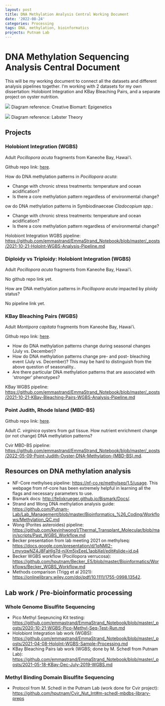 ```yaml
---
layout: post
title: DNA Methylation Analysis Central Working Document
date: '2022-08-24'
categories: Processing
tags: DNA, methylation, bioinformatics
projects: Putnam Lab
---
```


# DNA Methylation Sequencing Analysis Central Document

This will be my working document to connect all the datasets and different analysis pipelines together. I'm working with 2 datasets for my own dissertation: Holobiont Integration and KBay Bleaching Pairs, and a separate project on oyster nutrition. 

![](https://www.creativebiomart.net/epigenetics/wp-content/themes/epigenetics/upload/images/DNA-Methylation-Analysis-Service-1.jpg)
Diagram reference: Creative Biomart: Epigenetics

![](https://labster-image-manager.s3.amazonaws.com/18ddc19c-4564-44b4-a843-2ea5ceccb0d8/DNA_methylation.en.x512.png)
Diagram reference: Labster Theory 

## Projects 

### Holobiont Integration (WGBS)

Adult *Pocillopora acuta* fragments from Kaneohe Bay, Hawai'i.

Github repo link: [here](https://github.com/hputnam/Acclim_Dynamics).

How do DNA methylation patterns in *Pocillopora acuta*: 
- Change with chronic stress treatments: temperature and ocean acidification? 
- Is there a core methylation pattern regardless of environmental change? 

ow do DNA methylation patterns in Symbiodinaeceae *Cladocopium spp.*: 
- Change with chronic stress treatments: temperature and ocean acidification? 
- Is there a core methylation pattern regardless of environmental change? 

Holobiont Integration WGBS pipeline: https://github.com/emmastrand/EmmaStrand_Notebook/blob/master/_posts/2021-10-21-HoloInt-WGBS-Analysis-Pipeline.md 

### Diploidy vs Triploidy: Holobiont Integration (WGBS)

Adult *Pocillopora acuta* fragments from Kaneohe Bay, Hawai'i. 

No github repo link yet. 

How are DNA methylation patterns in *Pocillopora acuta* impacted by ploidy status? 

No pipeline link yet. 

### KBay Bleaching Pairs (WGBS)

Adult *Montipora capitata* fragments from Kaneohe Bay, Hawai'i.  

Github repo link: [here](https://github.com/hputnam/HI_Bleaching_Timeseries).

- How do DNA methylation patterns change during seasonal changes (July vs. December)?  
- How do DNA methylation patterns change pre- and post- bleaching event (July vs. December)? This may be hard to distinguish from the above question of seasonality..   
- Are there particular DNA methylation patterns that are associated with 'stronger' phenotypes?  

KBay WGBS pipeline: https://github.com/emmastrand/EmmaStrand_Notebook/blob/master/_posts/2021-10-21-KBay-Bleaching-Pairs-WGBS-Analysis-Pipeline.md 

### Point Judith, Rhode Island (MBD-BS)

Github repo link: [here](https://github.com/hputnam/Cvir_Nut_Int). 

Adult *C. virginica* oysters from gut tissue. How nutrient enrichment change (or not change) DNA methylation patterns? 

Cvir MBD-BS pipeline: https://github.com/emmastrand/EmmaStrand_Notebook/blob/master/_posts/2022-05-09-Point-Judith-Oyster-DNA-Methylation-(MBD-BS).md. 


## Resources on DNA methylation analysis 

- NF-Core methylseq pipeline: https://nf-co.re/methylseq/1.5/usage. This webpage from nf-core has been extremely helpful in learning all the flags and necessary parameters to use. 
- Bismark docs: http://felixkrueger.github.io/Bismark/Docs/. 
- Strand and Wong DNA methylation analysis guide: https://github.com/Putnam-Lab/Lab_Management/blob/master/Bioinformatics_%26_Coding/Workflows/Methylation_QC.md
- Wong (Porites asteroides) pipeline: https://github.com/kevinhwong1/Thermal_Transplant_Molecular/blob/main/scripts/Past_WGBS_Workflow.md
- Becker presentation from lab meeting 2021 on methylseq: https://docs.google.com/presentation/d/1qNMI2-LmyvqwNZ4J8FaHIg7d-niXm5jxEeeL1aobXeI/edit#slide=id.p4 
- Becker WGBS workflow (Pocillopora verrucosa): https://github.com/hputnam/Becker_E5/blob/master/Bioinformatics/Workflows/Becker_WGBS_Workflow.md
- Methods comparison (Trigg et al 2021): https://onlinelibrary.wiley.com/doi/pdf/10.1111/1755-0998.13542. 

## Lab work / Pre-bioinformatic processing 

### Whole Genome Bisulfite Sequencing 

- Pico Methyl Seqeuncing Kit testing: https://github.com/emmastrand/EmmaStrand_Notebook/blob/master/_posts/2020-10-21-WGBS-Pico-Methyl-Seq-Test-Run.md
- Holobiont Integration lab work (WGBS): https://github.com/emmastrand/EmmaStrand_Notebook/blob/master/_posts/2021-04-08-HoloInt-WGBS-Sample-Processing.md 
- KBay Bleaching Pairs lab work (WGBS; done by M. Schedl from Putnam Lab): https://github.com/emmastrand/EmmaStrand_Notebook/blob/master/_posts/2021-05-18-KBay-Dec-July-2019-WGBS.md

### Methyl Binding Domain Bisulfite Sequencing
  
- Protocol from M. Schedl in the Putnam Lab (work done for Cvir project): https://github.com/hputnam/Cvir_Nut_Int#m-schedl-mbdbs-library-preps 

